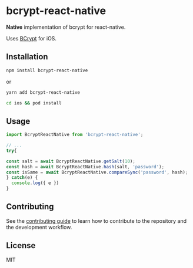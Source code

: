 # bcrypt-react-native

**Native** implementation of bcrypt for react-native.

Uses [BCrypt](https://libraries.io/cocoapods/BCrypt) for iOS.

## Installation

```sh
npm install bcrypt-react-native
```
or
```sh
yarn add bcrypt-react-native
```

```sh
cd ios && pod install
```

## Usage

```js
import BcryptReactNative from 'bcrypt-react-native';

// ...
try{

const salt = await BcryptReactNative.getSalt(10);
const hash = await BcryptReactNative.hash(salt, 'password');
const isSame = await BcryptReactNative.compareSync('password', hash);
} catch(e) {
  console.log({ e })
}
```

## Contributing

See the [contributing guide](CONTRIBUTING.md) to learn how to contribute to the repository and the development workflow.

## License

MIT
